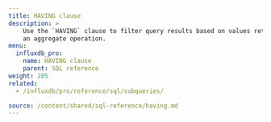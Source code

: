 ```yaml
---
title: HAVING clause
description: > 
    Use the `HAVING` clause to filter query results based on values returned from
    an aggregate operation.
menu:
  influxdb_pro:
    name: HAVING clause
    parent: SQL reference
weight: 205
related:
  - /influxdb/pro/reference/sql/subqueries/

source: /content/shared/sql-reference/having.md
---
```


<!-- 
The content of this page is at /content/shared/sql-reference/having.md
-->
